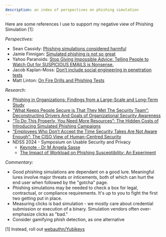 ```yaml
---
description: an index of perspectives on phishing simulation
---
```


Here are some references I use to support my negative view of Phishing Simulation [1]:


_Perspectives:_  

* Sean Cassidy: [Phishing simulations considered harmful](https://www.seancassidy.me/phishing-simulations-considered-harmful.html)
* Jamie Finnigan: [Simulated phishing is not so great](https://chair6.net/simulated-phishing-is-not-so-great.html)
* Yahoo Paranoids: [Stop Giving Impossible Advice: Telling People to Watch Out for SUSPICIOUS EMAILS is Nonsense.](https://www.yahooinc.com/paranoids/stop-giving-impossible-advice-telling-people-to-watch-out-for-suspicious-emails-is-nonsense)
* Jacob Kaplan-Moss: [Don’t include social engineering in penetration tests](https://jacobian.org/2017/jun/27/social-engineering-pentests/)
* Matt Linton: [On Fire Drills and Phishing Tests](https://security.googleblog.com/2024/05/on-fire-drills-and-phishing-tests.html)

_Research:_   

* [Phishing in Organizations: Findings from a Large-Scale and Long-Term Study](https://arxiv.org/pdf/2112.07498.pdf)
* [“What Keeps People Secure is That They Met The Security Team”: Deconstructing Drivers And Goals of Organizational Security Awareness](https://arxiv.org/pdf/2404.18365)
* [“To Do This Properly, You Need More Resources”: The Hidden Costs of Introducing Simulated Phishing Campaigns](https://www.usenix.org/system/files/usenixsecurity23-brunken.pdf)
* [“Employees Who Don’t Accept the Time Security Takes Are Not Aware Enough”: The CISO View of Human-Centred Security](https://www.usenix.org/system/files/usenixsecurity23-hielscher.pdf)
* NDSS 2024 - Symposium on Usable Security and Privacy
  * [Keynote - Dr M Angela Sasse](https://youtu.be/XFeZvQuRWGk?si=34fp21Ja_tR9oCoH&t=1463)
  * [The Impact of Workload on Phishing Susceptibility: An Experiment](https://www.ndss-symposium.org/wp-content/uploads/usec2024-24-paper.pdf)

_Commentary:_
* Good phishing simulations are dependant on a good lure. Meaningful lures involve major threats or inticements, both of which can hurt the end user when followed by the "gotcha" page.
* Phishing simulations may be needed to check a box for legal, contractual, or compliance requirements. It's up to you to fight the first two getting put in place.
* Measuring clicks is bad simulation - we mostly care about credential submission or execution of a binary. Simulation vendors often over-emphasize clicks as "bad."
* Consider gamifying phish detection, as one alternative

[1] Instead, roll out [webauthn/Yubikeys](deploying-webauthn.md)
